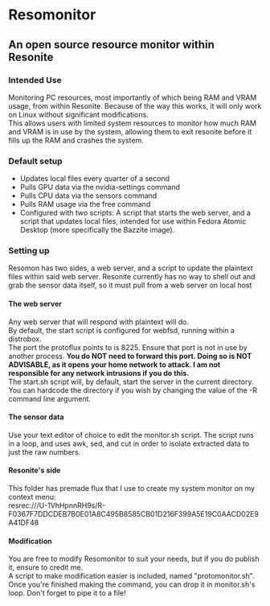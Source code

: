# Resomonitor
## An open source resource monitor within Resonite
### Intended Use
Monitoring PC resources, most importantly of which being RAM and VRAM usage, from within Resonite. Because of the way this works, it will only work on Linux without significant modifications.  
This allows users with limited system resources to monitor how much RAM and VRAM is in use by the system, allowing them to exit resonite before it fills up the RAM and crashes the system.
### Default setup
- Updates local files every quarter of a second
- Pulls GPU data via the nvidia-settings command
- Pulls CPU data via the sensors command
- Pulls RAM usage via the free command
- Configured with two scripts: A script that starts the web server, and a script that updates local files, intended for use within Fedora Atomic Desktop (more specifically the Bazzite image).

### Setting up
  
Resomon has two sides, a web server, and a script to update the plaintext files within said web server. Resonite currently has no way to shell out and grab the sensor data itself, so it must pull from a web server on local host  
#### The web server
Any web server that will respond with plaintext will do.  
By default, the start script is configured for webfsd, running within a distrobox.  
The port the protoflux points to is 8225. Ensure that port is not in use by another process. **You do NOT need to forward this port. Doing so is NOT ADVISABLE, as it opens your home network to attack. I am not responsible for any network intrusions if you do this.**  
The start.sh script will, by default, start the server in the current directory. You can hardcode the directory if you wish by changing the value of the -R command line argument.
#### The sensor data
Use your text editor of choice to edit the monitor.sh script. The script runs in a loop, and uses awk, sed, and cut in order to isolate extracted data to just the raw numbers.
#### Resonite's side
This folder has premade flux that I use to create my system monitor on my context menu:  
resrec:///U-1VhHpnnRH9s/R-F0367F7DDCDEB7B0E01A8C495B8585CB01D216F399A5E19C0AACD02E9A41DF48
#### Modification
You are free to modify Resomonitor to suit your needs, but if you do publish it, ensure to credit me.  
A script to make modification easier is included, named "protomonitor.sh". Once you're finished making the command, you can drop it in monitor.sh's loop. Don't forget to pipe it to a file!
